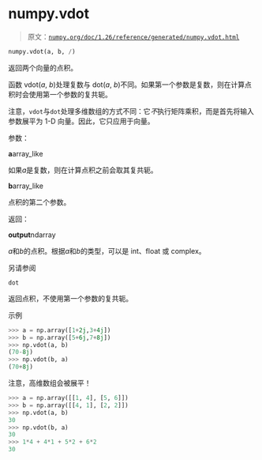 # numpy.vdot

> 原文：[`numpy.org/doc/1.26/reference/generated/numpy.vdot.html`](https://numpy.org/doc/1.26/reference/generated/numpy.vdot.html)

```py
numpy.vdot(a, b, /)
```

返回两个向量的点积。

函数 vdot(*a*, *b*)处理复数与 dot(*a*, *b*)不同。如果第一个参数是复数，则在计算点积时会使用第一个参数的复共轭。

注意，`vdot`与`dot`处理多维数组的方式不同：它*不*执行矩阵乘积，而是首先将输入参数展平为 1-D 向量。因此，它只应用于向量。

参数：

**a**array_like

如果*a*是复数，则在计算点积之前会取其复共轭。

**b**array_like

点积的第二个参数。

返回：

**output**ndarray

*a*和*b*的点积。根据*a*和*b*的类型，可以是 int、float 或 complex。

另请参阅

`dot`

返回点积，不使用第一个参数的复共轭。

示例

```py
>>> a = np.array([1+2j,3+4j])
>>> b = np.array([5+6j,7+8j])
>>> np.vdot(a, b)
(70-8j)
>>> np.vdot(b, a)
(70+8j) 
```

注意，高维数组会被展平！

```py
>>> a = np.array([[1, 4], [5, 6]])
>>> b = np.array([[4, 1], [2, 2]])
>>> np.vdot(a, b)
30
>>> np.vdot(b, a)
30
>>> 1*4 + 4*1 + 5*2 + 6*2
30 
```

